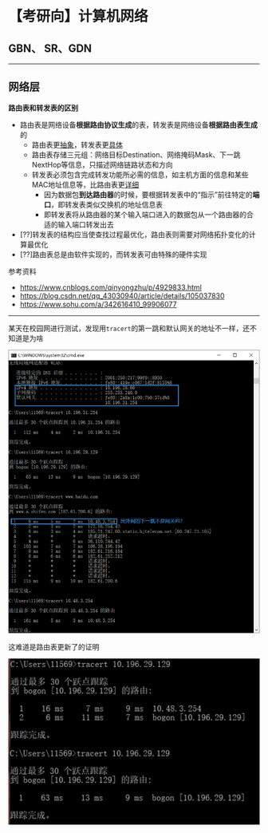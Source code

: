 # 【考研向】计算机网络

## GBN、 SR、GDN

---

## 网络层

**路由表和转发表的区别**

- 路由表是网络设备**根据路由协议生成**的表，转发表是网络设备**根据路由表生成**的
  - 路由表更<u>抽象</u>，转发表更<u>具体</u>
  - 路由表存储三元组：网络目标Destination、网络掩码Mask、下一跳NextHop等信息，只描述网络链路状态和方向
  - 转发表必须包含完成转发功能所必需的信息，如主机方面的信息和某些MAC地址信息等，比路由表更<u>详细</u>
    - 因为数据包**到达路由器**的时候，要根据转发表中的“指示”前往特定的**端口**，即转发表类似交换机的地址信息表
    - 即转发表将从路由器的某个输入端口进入的数据包从一个路由器的合适的输入端口转发出去
- [??]转发表的结构应当使查找过程最优化，路由表则需要对网络拓扑变化的计算最优化
- [??]路由表总是由软件实现的，而转发表可由特殊的硬件实现

参考资料
- https://www.cnblogs.com/qinyongzhu/p/4929833.html
- https://blog.csdn.net/qq_43030940/article/details/105037830
- https://www.sohu.com/a/342616410_99906077

---

某天在校园网进行测试，发现用`tracert`的第一跳和默认网关的地址不一样，还不知道是为啥

![](img\tracert-nexthop-problem.png)

这难道是路由表更新了的证明

![](img\tracert-peer.png)
